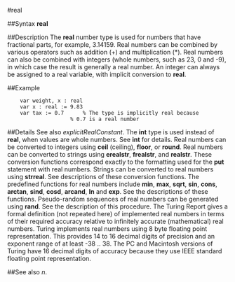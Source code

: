 
#real

##Syntax
**real**



##Description
The **real** number type is used for numbers that have fractional parts, for example, 3.14159. Real numbers can be combined by various operators such as addition (+) and multiplication (*). Real numbers can also be combined with integers (whole numbers, such as 23, 0 and -9), in which case the result is generally a real number. An integer can always be assigned to a real variable, with implicit conversion to **real**.



##Example



        var weight, x : real
        var x : real := 9.83
        var tax := 0.7      % The type is implicitly real because
                        % 0.7 is a real number
##Details
See also _explicitRealConstant_. The **int** type is used instead of **real**, when values are whole numbers. See **int** for details.
Real numbers can be converted to integers using **ceil** (ceiling), **floor**, or **round**. Real numbers can be converted to strings using **erealstr**, **frealstr**, and **realstr**. These conversion functions correspond exactly to the formatting used for the **put** statement with real numbers. Strings can be converted to real numbers using **strreal**. See descriptions of these conversion functions.
The predefined functions for real numbers include **min**, **max**, **sqrt**, **sin**, **cons**, **arctan**, **sind**, **cosd**, **arcand**, **ln** and **exp**. See the descriptions of these functions.
Pseudo-random sequences of real numbers can be generated using **rand**. See the description of this procedure.
The Turing Report gives a formal definition (not repeated here) of implemented real numbers in terms of their required accuracy relative to infinitely accurate (mathematical) real numbers.
Turing implements real numbers using 8 byte floating point representation. This provides 14 to 16 decimal digits of precision and an exponent range of at least -38 .. 38. The PC and Macintosh versions of Turing have 16 decimal digits of accuracy because they use IEEE standard floating point representation.



##See also
**[](real)**_n_.


